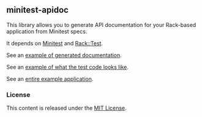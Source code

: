 ## minitest-apidoc

This library allows you to generate API documentation for your Rack-based application from Minitest specs.

It depends on [Minitest](https://github.com/seattlerb/minitest) and [Rack::Test](https://github.com/brynary/rack-test).

See an [example of generated documentation](http://htmlpreview.github.io/?https://github.com/lauri/krack-apidoc-example/blob/master/doc/index.html).

See an [example of what the test code looks like](https://github.com/lauri/krack-apidoc-example/blob/master/spec/endpoints/albums/index_spec.rb).

See an [entire example application](https://github.com/lauri/krack-apidoc-example).

### License
This content is released under the [MIT License](http://opensource.org/licenses/MIT).